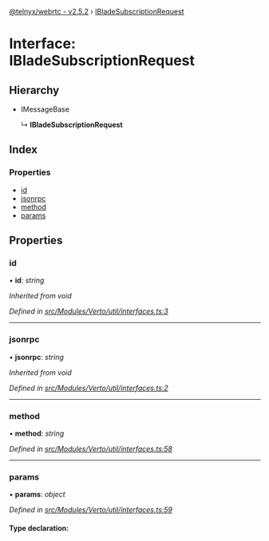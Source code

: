 [@telnyx/webrtc - v2.5.2](../README.md) › [IBladeSubscriptionRequest](ibladesubscriptionrequest.md)

# Interface: IBladeSubscriptionRequest

## Hierarchy

* IMessageBase

  ↳ **IBladeSubscriptionRequest**

## Index

### Properties

* [id](ibladesubscriptionrequest.md#id)
* [jsonrpc](ibladesubscriptionrequest.md#jsonrpc)
* [method](ibladesubscriptionrequest.md#method)
* [params](ibladesubscriptionrequest.md#params)

## Properties

###  id

• **id**: *string*

*Inherited from void*

*Defined in [src/Modules/Verto/util/interfaces.ts:3](https://github.com/team-telnyx/webrtc/blob/main/packages/js/src/Modules/Verto/util/interfaces.ts#L3)*

___

###  jsonrpc

• **jsonrpc**: *string*

*Inherited from void*

*Defined in [src/Modules/Verto/util/interfaces.ts:2](https://github.com/team-telnyx/webrtc/blob/main/packages/js/src/Modules/Verto/util/interfaces.ts#L2)*

___

###  method

• **method**: *string*

*Defined in [src/Modules/Verto/util/interfaces.ts:58](https://github.com/team-telnyx/webrtc/blob/main/packages/js/src/Modules/Verto/util/interfaces.ts#L58)*

___

###  params

• **params**: *object*

*Defined in [src/Modules/Verto/util/interfaces.ts:59](https://github.com/team-telnyx/webrtc/blob/main/packages/js/src/Modules/Verto/util/interfaces.ts#L59)*

#### Type declaration:
